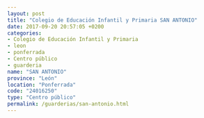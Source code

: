 ```yaml
---
layout: post
title: "Colegio de Educación Infantil y Primaria SAN ANTONIO"
date: 2017-09-20 20:57:05 +0200
categories:
- Colegio de Educación Infantil y Primaria
- leon
- ponferrada
- Centro público
- guarderia
name: "SAN ANTONIO"
province: "León"
location: "Ponferrada"
code: "24016250"
type: "Centro público"
permalink: /guarderias/san-antonio.html
---
```

